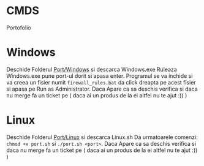 # CMDS
Portofolio


# Windows

Deschide Folderul [Port/Windows](https://github.com/jadifydotco/comands/tree/main/Port/Windows) si descarca Windows.exe 
Ruleaza Windows.exe pune port-ul dorit si apasa enter. Programul se va inchide si va creea un fisier numit ``firewall_rules.bat`` da click dreapta pe acest fisier si apasa pe Run as Administrator. Daca Apare ca sa deschis verifica si daca nu merge fa un ticket pe ( daca ai un produs de la ei altfel nu te ajut :)) ) 

# Linux

Deschide Folderul [Port/Linux](https://github.com/jadifydotco/comands/tree/main/Port/Windows) si descarca Linux.sh
Da urmatoarele comenzi: ``chmod +x port.sh`` si ``./port.sh <port>``. Daca Apare ca sa deschis verifica si daca nu merge fa un ticket pe ( daca ai un produs de la ei altfel nu te ajut :)) ) 
